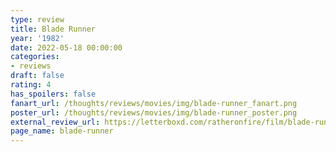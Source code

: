 ```yaml
---
type: review
title: Blade Runner
year: '1982'
date: 2022-05-18 00:00:00
categories:
- reviews
draft: false
rating: 4
has_spoilers: false
fanart_url: /thoughts/reviews/movies/img/blade-runner_fanart.png
poster_url: /thoughts/reviews/movies/img/blade-runner_poster.png
external_review_url: https://letterboxd.com/ratheronfire/film/blade-runner/
page_name: blade-runner
---
```


